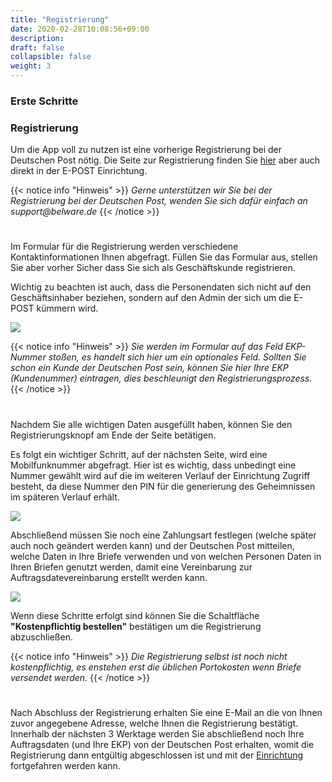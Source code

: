 ```yaml
---
title: "Registrierung"
date: 2020-02-28T10:08:56+09:00
description: 
draft: false
collapsible: false
weight: 3
---
```

### Erste Schritte

### Registrierung
Um die App voll zu nutzen ist eine vorherige Registrierung bei der Deutschen Post nötig. Die Seite zur Registrierung finden Sie [hier](https://shop.deutschepost.de/shop/registration/registrationCollectData.jsp) aber auch direkt in der E-POST Einrichtung.

{{< notice info "Hinweis" >}}
 _Gerne unterstützen wir Sie bei der Registrierung bei der Deutschen Post, wenden Sie sich dafür einfach an support@belware.de_
{{< /notice >}}
#

Im Formular für die Registrierung werden verschiedene Kontaktinformationen Ihnen abgefragt. Füllen Sie das Formular aus, stellen Sie aber vorher Sicher dass Sie sich als Geschäftskunde registrieren.

Wichtig zu beachten ist auch, dass die Personendaten sich nicht auf den Geschäftsinhaber beziehen, sondern auf den Admin der sich um die E-POST kümmern wird.

![](images/apps/epostformular.PNG)

{{< notice info "Hinweis" >}}
 _Sie werden im Formular auf das Feld EKP-Nummer stoßen, es handelt sich hier um ein optionales Feld. Sollten Sie schon ein Kunde der Deutschen Post sein, können Sie hier Ihre EKP (Kundenummer) eintragen, dies beschleunigt den Registrierungsprozess._
{{< /notice >}}
#

Nachdem Sie alle wichtigen Daten ausgefüllt haben, können Sie den Registrierungsknopf am Ende der Seite betätigen.

Es folgt ein wichtiger Schritt, auf der nächsten Seite, wird eine Mobilfunknummer abgefragt. Hier ist es wichtig, dass unbedingt eine Nummer gewählt wird auf die im weiteren Verlauf der Einrichtung Zugriff besteht, da diese Nummer den PIN für die generierung des Geheimnissen im späteren Verlauf erhält.

![](images/apps/eposthandy.PNG)

Abschließend müssen Sie noch eine Zahlungsart festlegen (welche später auch noch geändert werden kann) und der Deutschen Post mitteilen, welche Daten in Ihre Briefe verwenden und von welchen Personen Daten in Ihren Briefen genutzt werden, damit eine Vereinbarung zur Auftragsdatevereinbarung erstellt werden kann.

![](images/apps/epostzahlung.PNG)

Wenn diese Schritte erfolgt sind können Sie die Schaltfläche **"Kostenpflichtig bestellen"** bestätigen um die Registrierung abzuschließen.

{{< notice info "Hinweis" >}}
 _Die Registrierung selbst ist noch nicht kostenpflichtig, es enstehen erst die üblichen Portokosten wenn Briefe versendet werden._
{{< /notice >}}
#

Nach Abschluss der Registrierung erhalten Sie eine E-Mail an die von Ihnen zuvor angegebene Adresse, welche Ihnen die Registrierung bestätigt. Innerhalb der nächsten 3 Werktage werden Sie abschließend noch Ihre Auftragsdaten (und Ihre EKP) von der Deutschen Post erhalten, womit die Registrierung dann entgültig abgeschlossen ist und mit der [Einrichtung](de-de/apps/e-post/setup/countrynames) fortgefahren werden kann. 






